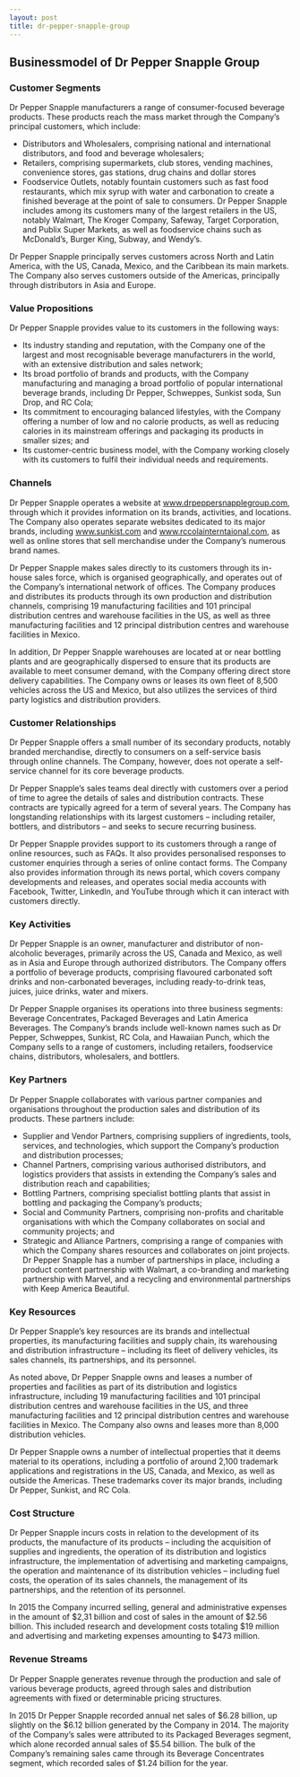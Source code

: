 ```yaml
---
layout: post
title: dr-pepper-snapple-group
---
```


Businessmodel of Dr Pepper Snapple Group
-----------------------------------------

### Customer Segments

Dr Pepper Snapple manufacturers a range of consumer-focused beverage products. These products reach the mass market through the Company’s principal customers, which include:

 * Distributors and Wholesalers, comprising national and international distributors, and food and beverage wholesalers;
* Retailers, comprising supermarkets, club stores, vending machines, convenience stores, gas stations, drug chains and dollar stores
* Foodservice Outlets, notably fountain customers such as fast food restaurants, which mix syrup with water and carbonation to create a finished beverage at the point of sale to consumers.
 Dr Pepper Snapple includes among its customers many of the largest retailers in the US, notably Walmart, The Kroger Company, Safeway, Target Corporation, and Publix Super Markets, as well as foodservice chains such as McDonald’s, Burger King, Subway, and Wendy’s.

Dr Pepper Snapple principally serves customers across North and Latin America, with the US, Canada, Mexico, and the Caribbean its main markets. The Company also serves customers outside of the Americas, principally through distributors in Asia and Europe.

### Value Propositions

Dr Pepper Snapple provides value to its customers in the following ways:

 * Its industry standing and reputation, with the Company one of the largest and most recognisable beverage manufacturers in the world, with an extensive distribution and sales network;
* Its broad portfolio of brands and products, with the Company manufacturing and managing a broad portfolio of popular international beverage brands, including Dr Pepper, Schweppes, Sunkist soda, Sun Drop, and RC Cola;
* Its commitment to encouraging balanced lifestyles, with the Company offering a number of low and no calorie products, as well as reducing calories in its mainstream offerings and packaging its products in smaller sizes; and
* Its customer-centric business model, with the Company working closely with its customers to fulfil their individual needs and requirements.
 ### Channels

Dr Pepper Snapple operates a website at www.drpeppersnapplegroup.com, through which it provides information on its brands, activities, and locations. The Company also operates separate websites dedicated to its major brands, including www.sunkist.com and www.rccolainterntaional.com, as well as online stores that sell merchandise under the Company’s numerous brand names.

Dr Pepper Snapple makes sales directly to its customers through its in-house sales force, which is organised geographically, and operates out of the Company’s international network of offices. The Company produces and distributes its products through its own production and distribution channels, comprising 19 manufacturing facilities and 101 principal distribution centres and warehouse facilities in the US, as well as three manufacturing facilities and 12 principal distribution centres and warehouse facilities in Mexico.

In addition, Dr Pepper Snapple warehouses are located at or near bottling plants and are geographically dispersed to ensure that its products are available to meet consumer demand, with the Company offering direct store delivery capabilities. The Company owns or leases its own fleet of 8,500 vehicles across the US and Mexico, but also utilizes the services of third party logistics and distribution providers.

### Customer Relationships

Dr Pepper Snapple offers a small number of its secondary products, notably branded merchandise, directly to consumers on a self-service basis through online channels. The Company, however, does not operate a self-service channel for its core beverage products.

Dr Pepper Snapple’s sales teams deal directly with customers over a period of time to agree the details of sales and distribution contracts. These contracts are typically agreed for a term of several years. The Company has longstanding relationships with its largest customers – including retailer, bottlers, and distributors – and seeks to secure recurring business.

Dr Pepper Snapple provides support to its customers through a range of online resources, such as FAQs. It also provides personalised responses to customer enquiries through a series of online contact forms. The Company also provides information through its news portal, which covers company developments and releases, and operates social media accounts with Facebook, Twitter, LinkedIn, and YouTube through which it can interact with customers directly.

### Key Activities

Dr Pepper Snapple is an owner, manufacturer and distributor of non-alcoholic beverages, primarily across the US, Canada and Mexico, as well as in Asia and Europe through authorized distributors. The Company offers a portfolio of beverage products, comprising flavoured carbonated soft drinks and non-carbonated beverages, including ready-to-drink teas, juices, juice drinks, water and mixers.

Dr Pepper Snapple organises its operations into three business segments: Beverage Concentrates, Packaged Beverages and Latin America Beverages. The Company’s brands include well-known names such as Dr Pepper, Schweppes, Sunkist, RC Cola, and Hawaiian Punch, which the Company sells to a range of customers, including retailers, foodservice chains, distributors, wholesalers, and bottlers.

### Key Partners

Dr Pepper Snapple collaborates with various partner companies and organisations throughout the production sales and distribution of its products. These partners include:

 * Supplier and Vendor Partners, comprising suppliers of ingredients, tools, services, and technologies, which support the Company’s production and distribution processes;
* Channel Partners, comprising various authorised distributors, and logistics providers that assists in extending the Company’s sales and distribution reach and capabilities;
* Bottling Partners, comprising specialist bottling plants that assist in bottling and packaging the Company’s products;
* Social and Community Partners, comprising non-profits and charitable organisations with which the Company collaborates on social and community projects; and
* Strategic and Alliance Partners, comprising a range of companies with which the Company shares resources and collaborates on joint projects.
 Dr Pepper Snapple has a number of partnerships in place, including a product content partnership with Walmart, a co-branding and marketing partnership with Marvel, and a recycling and environmental partnerships with Keep America Beautiful.

### Key Resources

Dr Pepper Snapple’s key resources are its brands and intellectual properties, its manufacturing facilities and supply chain, its warehousing and distribution infrastructure – including its fleet of delivery vehicles, its sales channels, its partnerships, and its personnel.

As noted above, Dr Pepper Snapple owns and leases a number of properties and facilities as part of its distribution and logistics infrastructure, including 19 manufacturing facilities and 101 principal distribution centres and warehouse facilities in the US, and three manufacturing facilities and 12 principal distribution centres and warehouse facilities in Mexico. The Company also owns and leases more than 8,000 distribution vehicles.

Dr Pepper Snapple owns a number of intellectual properties that it deems material to its operations, including a portfolio of around 2,100 trademark applications and registrations in the US, Canada, and Mexico, as well as outside the Americas. These trademarks cover its major brands, including Dr Pepper, Sunkist, and RC Cola.

### Cost Structure

Dr Pepper Snapple incurs costs in relation to the development of its products, the manufacture of its products – including the acquisition of supplies and ingredients, the operation of its distribution and logistics infrastructure, the implementation of advertising and marketing campaigns, the operation and maintenance of its distribution vehicles – including fuel costs, the operation of its sales channels, the management of its partnerships, and the retention of its personnel.

In 2015 the Company incurred selling, general and administrative expenses in the amount of $2,31 billion and cost of sales in the amount of $2.56 billion. This included research and development costs totaling $19 million and advertising and marketing expenses amounting to $473 million.

### Revenue Streams

Dr Pepper Snapple generates revenue through the production and sale of various beverage products, agreed through sales and distribution agreements with fixed or determinable pricing structures.

In 2015 Dr Pepper Snapple recorded annual net sales of $6.28 billion, up slightly on the $6.12 billion generated by the Company in 2014. The majority of the Company’s sales were attributed to its Packaged Beverages segment, which alone recorded annual sales of $5.54 billion. The bulk of the Company’s remaining sales came through its Beverage Concentrates segment, which recorded sales of $1.24 billion for the year.
